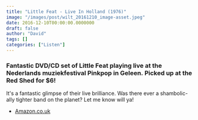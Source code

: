 ```yaml
---
title: "Little Feat - Live In Holland (1976)"
image: "/images/post/wilt_20161210_image-asset.jpeg"
date: 2016-12-10T00:00:00.0000000
draft: false
author: "David"
tags: []
categories: ["Listen"]
---
```

### Fantastic DVD/CD set of Little Feat playing live at the Nederlands muziekfestival Pinkpop in Geleen. Picked up at the Red Shed for $6!

 It's a fantastic glimpse of their live brilliance. Was there ever a shambolic-ally tighter band on the planet? Let me know will ya!

-  [Amazon.co.uk](https://www.amazon.co.uk/Live-Holland-1976-Little-Feat/dp/B00JENCKCU/ref=sr_1_1?ie=UTF8&amp;qid=1481333600&amp;sr=8-1&amp;keywords=little+feat+live+in+holland+1976)
